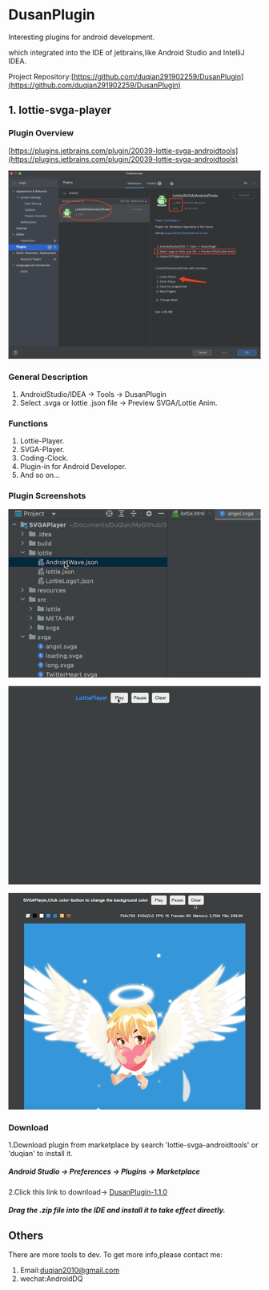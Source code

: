 # DusanPlugin

Interesting plugins for android development.

which integrated into the IDE of jetbrains,like Android Studio and IntelliJ IDEA.

Project Repository:[https://github.com/duqian291902259/DusanPlugin](https://github.com/duqian291902259/DusanPlugin)

## 1. lottie-svga-player

### Plugin Overview
[https://plugins.jetbrains.com/plugin/20039-lottie-svga-androidtools](https://plugins.jetbrains.com/plugin/20039-lottie-svga-androidtools)

![Lottie_SVGA_AndroidTools](https://github.com/duqian291902259/DusanPlugin/blob/main/screenshot/Lottie-SVGA-Player-Plugin666.png)

### General Description 

1. AndroidStudio/IDEA -> Tools -> DusanPlugin
1. Select .svga or lottie .json file -> Preview SVGA/Lottie Anim.

### Functions

1. Lottie-Player.
1. SVGA-Player.
1. Coding-Clock.
1. Plugin-in for Android Developer.
1. And so on...

### Plugin Screenshots
![lottie_svga_preivewer](https://github.com/duqian291902259/DusanPlugin/blob/main/screenshot/lottie_preivew_min.gif)

![lottie_player](https://github.com/duqian291902259/DusanPlugin/blob/main/screenshot/lottie_player_min.gif)

![svga_player](https://github.com/duqian291902259/DusanPlugin/blob/main/screenshot/svga_player_min.gif)


### Download
1.Download plugin from marketplace by search 'lottie-svga-androidtools' or 'duqian' to install it.

##### Android Studio -> Preferences -> Plugins -> Marketplace

2.Click this link to download->
[DusanPlugin-1.1.0](https://github.com/duqian291902259/DusanPlugin/blob/main/release/DusanPlugin-1.1.0.zip)

##### Drag the .zip file into the IDE and install it to take effect directly.

## Others
There are more tools to dev. To get more info,please contact me:

1. Email:duqian2010@gmail.com 
2. wechat:AndroidDQ
